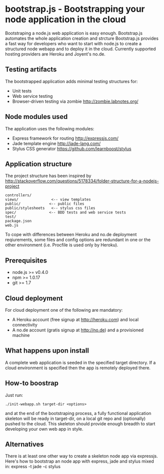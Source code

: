 bootstrap.js - Bootstrapping your node application in the cloud
=============

Bootstraping a node.js web application is easy enough. Bootstrap.js automates the whole application creation and strcture
Bootstrap.js provides a fast way for developers who want to start with node.js to create a structured node webapp
and to deploy it in the cloud. Currently supported hosting providers are Heroku and Joyent's no.de. 

Testing artifacts
-------
The bootstrapped application adds minimal testing structures for:

* Unit tests
* Web service testing
* Browser-driven testing via zombie http://zombie.labnotes.org/


Node modules used
-------
The application uses the following modules:

* Express framework for routing http://expressjs.com/
* Jade template engine http://jade-lang.com/
* Stylus CSS generator https://github.com/learnboost/stylus

Application structure
-------

The project structure has been inspired by http://stackoverflow.com/questions/5178334/folder-structure-for-a-nodejs-project

    controllers/
    views/               <-- view templates
    public/             <-- public files
    public/stylesheets   <-- stylus css files
    spec/               <-- BDD tests and web service tests
    test/           
    package.json
    web.js

To cope with differences between Heroku and no.de deployment reqiurements, some files and config options are redundant in one or the other
environment (i.e. Procfile is used only by Heroku).

Prerequisites
-------

- node.js >= v0.4.0
- npm >= 1.0.17
- git >= 1.7

Cloud deployment
-------

For cloud deployment one of the following are mandatory:

* A Heroku account (free signup at http://heroku.com) and local connectivity
* A no.de account (gratis signup at http://no.de) and a provisioned machine 

What happens upon install
-------
A complete web application is seeded in the specified target directory. If a cloud environment is specified then the app is 
remotely deployed there.

How-to boostrap
-------

Just run:

    ./init-webapp.sh target-dir <options>
  
and at the end of the bootstraping process, a fully functional application skeleton will be ready in target-dir, on a local git repo and
(optionally) pushed to the cloud.
This skeleton should provide enough breadth to start developing your own web app in style.

Alternatives
-------

There is at least one other way to create a skeleton node app via expressjs. Here's how to bootstrap an node app with express,
jade and stylus mixed in:
    express -t jade -c stylus